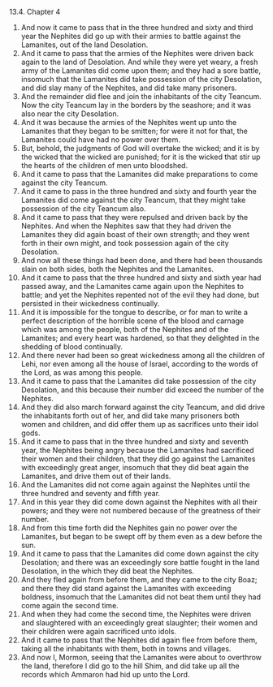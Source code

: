 13.4. Chapter 4
1. And now it came to pass that in the three hundred and sixty and third year the Nephites did go up with their armies to battle against the Lamanites, out of the land Desolation.
2. And it came to pass that the armies of the Nephites were driven back again to the land of Desolation. And while they were yet weary, a fresh army of the Lamanites did come upon them; and they had a sore battle, insomuch that the Lamanites did take possession of the city Desolation, and did slay many of the Nephites, and did take many prisoners.
3. And the remainder did flee and join the inhabitants of the city Teancum. Now the city Teancum lay in the borders by the seashore; and it was also near the city Desolation.
4. And it was because the armies of the Nephites went up unto the Lamanites that they began to be smitten; for were it not for that, the Lamanites could have had no power over them.
5. But, behold, the judgments of God will overtake the wicked; and it is by the wicked that the wicked are punished; for it is the wicked that stir up the hearts of the children of men unto bloodshed.
6. And it came to pass that the Lamanites did make preparations to come against the city Teancum.
7. And it came to pass in the three hundred and sixty and fourth year the Lamanites did come against the city Teancum, that they might take possession of the city Teancum also.
8. And it came to pass that they were repulsed and driven back by the Nephites. And when the Nephites saw that they had driven the Lamanites they did again boast of their own strength; and they went forth in their own might, and took possession again of the city Desolation.
9. And now all these things had been done, and there had been thousands slain on both sides, both the Nephites and the Lamanites.
10. And it came to pass that the three hundred and sixty and sixth year had passed away, and the Lamanites came again upon the Nephites to battle; and yet the Nephites repented not of the evil they had done, but persisted in their wickedness continually.
11. And it is impossible for the tongue to describe, or for man to write a perfect description of the horrible scene of the blood and carnage which was among the people, both of the Nephites and of the Lamanites; and every heart was hardened, so that they delighted in the shedding of blood continually.
12. And there never had been so great wickedness among all the children of Lehi, nor even among all the house of Israel, according to the words of the Lord, as was among this people.
13. And it came to pass that the Lamanites did take possession of the city Desolation, and this because their number did exceed the number of the Nephites.
14. And they did also march forward against the city Teancum, and did drive the inhabitants forth out of her, and did take many prisoners both women and children, and did offer them up as sacrifices unto their idol gods.
15. And it came to pass that in the three hundred and sixty and seventh year, the Nephites being angry because the Lamanites had sacrificed their women and their children, that they did go against the Lamanites with exceedingly great anger, insomuch that they did beat again the Lamanites, and drive them out of their lands.
16. And the Lamanites did not come again against the Nephites until the three hundred and seventy and fifth year.
17. And in this year they did come down against the Nephites with all their powers; and they were not numbered because of the greatness of their number.
18. And from this time forth did the Nephites gain no power over the Lamanites, but began to be swept off by them even as a dew before the sun.
19. And it came to pass that the Lamanites did come down against the city Desolation; and there was an exceedingly sore battle fought in the land Desolation, in the which they did beat the Nephites.
20. And they fled again from before them, and they came to the city Boaz; and there they did stand against the Lamanites with exceeding boldness, insomuch that the Lamanites did not beat them until they had come again the second time.
21. And when they had come the second time, the Nephites were driven and slaughtered with an exceedingly great slaughter; their women and their children were again sacrificed unto idols.
22. And it came to pass that the Nephites did again flee from before them, taking all the inhabitants with them, both in towns and villages.
23. And now I, Mormon, seeing that the Lamanites were about to overthrow the land, therefore I did go to the hill Shim, and did take up all the records which Ammaron had hid up unto the Lord.

